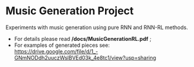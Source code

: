 # Music Generation Project 

Experiments with music generation using pure RNN and RNN-RL methods. 

- For details please read **/docs/MusicGenerationRL.pdf** ; 
- For examples of generated pieces see: https://drive.google.com/file/d/1_-GNmNODdh2uuczWslBVEd03k_4e8tc1/view?usp=sharing 
